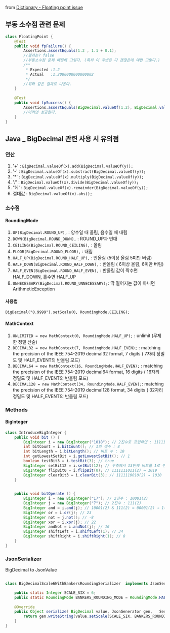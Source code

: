 from [Dictionary - Floating point issue](https://github.com/newkayak12/Dictionary/blob/master/issue/FloatingPoint.md)

## 부동 소수점 관련 문제

```java
class FloatingPoint {
    @Test
    public void fpFailure() {
        Assertions.assertEquals(1.2 , 1.1 + 0.1);
        //결과는? false
        //부동소수점 문제 때문에 그렇다. (특히 이 주변은 다 괜찮은데 얘만 그렇다.)
        /**
         * Expected :1.2
         * Actual   :1.2000000000000002
         */
        //위와 같은 결과로 나온다.
    }
    
    @Test
    public void fpSuccess() {
        Assertions.assertEquals(BigDecimal.valueOf(1.2), BigDecimal.valueOf(1.1).add(BigDecimal.valueOf(0.1)));
        //이러면 성공한다.
    }
}
```


## Java _ BigDecimal 관련 사용 시 유의점
### 연산

1. '+' : `BigDecimal.valueOf(x).add(BigDecimal.valueOf(y));`
2. '-' : `BigDecimal.valueOf(x).substract(BigDecimal.valueOf(y));`
3. '*' : `BigDecimal.valueOf(x).multiply(BigDecimal.valueOf(y));`
4. '/' : `BigDecimal.valueOf(x).divide(BigDecimal.valueOf(y));`
5. '%' : `BigDecimal.valueOf(x).remainder(BigDecimal.valueOf(y));`
6. 절대값 : `BigDecimal.valueOf(x).abs();`

### 소수점
#### RoundingMode

1. `UP(BigDecimal.ROUND_UP),` : 양수일 때 올림, 음수일 때 내림
2. `DOWN(BigDecimal.ROUND_DOWN),` : ROUND_UP과 반대
3. `CEILING(BigDecimal.ROUND_CEILING),` : 올림
4. `FLOOR(BigDecimal.ROUND_FLOOR),` : 내림
5. `HALF_UP(BigDecimal.ROUND_HALF_UP),` : 반올림 (5이상 올림 5미만 버림)
6. `HALF_DOWN(BigDecimal.ROUND_HALF_DOWN),` : 반올림 ( 6이상 올림, 6미만 버림)
7. `HALF_EVEN(BigDecimal.ROUND_HALF_EVEN),` : 반올림 값이 짝수면 HALF_DOWN, 홀수면 HALF_UP
8. `UNNECESSARY(BigDecimal.ROUND_UNNECESSARY);`: 딱 떨어지는 값이 아니면 ArithmeticException

#### 사용법
`BigDecimal("0.9999").setScale(0, RoundingMode.CEILING);`



#### MathContext
1. `UNLIMITED = new MathContext(0, RoundingMode.HALF_UP);` : unlimit (무제한 정밀 산술)
2. `DECIMAL32 = new MathContext(7, RoundingMode.HALF_EVEN);` : matching the precision of the IEEE 754-2019 decimal32 format, 7 digits ( 7자리 정밀도 및 HALF_EVENT의 반올림 모드)
3. `DECIMAL64 = new MathContext(16, RoundingMode.HALF_EVEN);` : matching the precision of the IEEE 754-2019 decimal64 format, 16 digits  ( 16자리 정밀도 및 HALF_EVENT의 반올림 모드)
4. `DECIMAL128 = new MathContext(34, RoundingMode.HALF_EVEN);`: matching the precision of the IEEE 754-2019 decimal128 format, 34 digits ( 32자리 정밀도 및 HALF_EVENT의 반올림 모드)

### Methods
#### BigInteger
```java
class IntroduceBigInteger {
    public void bit () {
        BigInteger i = new BigInteger("1018"); // 2진수로 표현하면 : 1111111010(2)
        int bitCount = i.bitCount(); // 1의 갯수 : 8
        int bitLength = i.bitLength(); // 비트 수 : 10
        int getLowestSetBit = i.getLowestSetBit(); // 1
        boolean testBit3 = i.testBit(3); // true
        BigInteger setBit12 = i.setBit(12); // 우측에서 13번째 비트를 1로 변경 → 1001111111010(2) → 5114
        BigInteger flipBit0 = i.flipBit(0); // 1111111011(2) → 1019
        BigInteger clearBit3 = i.clearBit(3); // 1111110010(2) → 1010    
    }
       

    public void bitOperate () {
        BigInteger i = new BigInteger("17"); // 2진수 : 10001(2)
        BigInteger j = new BigInteger("7"); // 2진수 : 111(2)
        BigInteger and = i.and(j); // 10001(2) & 111(2) = 00001(2) → 1(10)
        BigInteger or = i.or(j); // 23
        BigInteger not = j.not(); // -8
        BigInteger xor = i.xor(j); // 22
        BigInteger andNot = i.andNot(j); // 16
        BigInteger shiftLeft = i.shiftLeft(1); // 34
        BigInteger shiftRight = i.shiftRight(1); // 8
    }
}

```


### JsonSerializer<BigDecimal>

BigDecimal to JsonValue
```java

class BigDecimalScale6WithBankersRoundingSerializer  implements JsonSerializer<BigDecimal> {

    public static Integer SCALE_SIX = 6;
    public static RoundingMode BANKERS_ROUNDING_MODE = RoundingMode.HALF_EVEN;
    
    @Override
    public Object serialize( BigDecimal value, JsonGenerator gen,   SerializerProvider serializers ) {
        return gen.writeString(value.setScale(SCALE_SIX, BANKERS_ROUNDING_MODE).toString());
    }
}

```